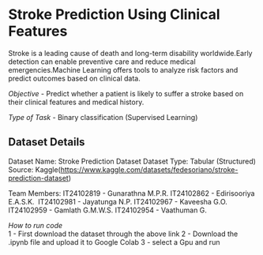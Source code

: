 # Stroke Prediction Using Clinical Features

Stroke is a leading cause of death and long-term disability worldwide.Early detection can enable preventive care and reduce medical emergencies.Machine Learning offers tools to analyze risk factors and predict outcomes based on clinical data.

*Objective* -
 Predict whether a patient is likely to suffer a stroke based on their clinical features and medical history.

*Type of Task* -
 Binary classification (Supervised Learning)

## Dataset Details

Dataset Name: Stroke Prediction Dataset
Dataset Type: Tabular (Structured)
Source: Kaggle(https://www.kaggle.com/datasets/fedesoriano/stroke-prediction-dataset)

Team Members:
IT24102819 - Gunarathna M.P.R.
IT24102862 - Edirisooriya E.A.S.K. 
IT24102981 - Jayatunga N.P. 
IT24102967 - Kaveesha G.O.
IT24102959 - Gamlath G.M.W.S.
IT24102954 - Vaathuman G.

*How to run code* <br>
1 - First download the dataset through the above link
2 - Download the .ipynb file and upload it to Google Colab
3 - select a Gpu and run





